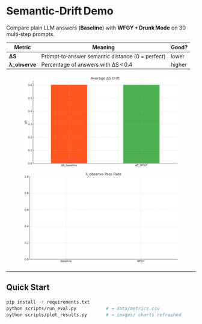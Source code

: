 # Semantic‑Drift Demo

Compare plain LLM answers (**Baseline**) with **WFGY + Drunk Mode** on 30 multi‑step prompts.

| Metric | Meaning | Good? |
|--------|---------|-------|
| **ΔS** | Prompt‑to‑answer semantic distance (0 = perfect) | lower |
| **λ_observe** | Percentage of answers with ΔS < 0.4 | higher |

<div align="center">
  <img src="images/drift_comparison.png" width="420"/>
  <img src="images/lambda_pass.png"  width="420"/>
</div>

---

## Quick Start

```bash
pip install -r requirements.txt
python scripts/run_eval.py           # → data/metrics.csv
python scripts/plot_results.py       # → images/ charts refreshed
